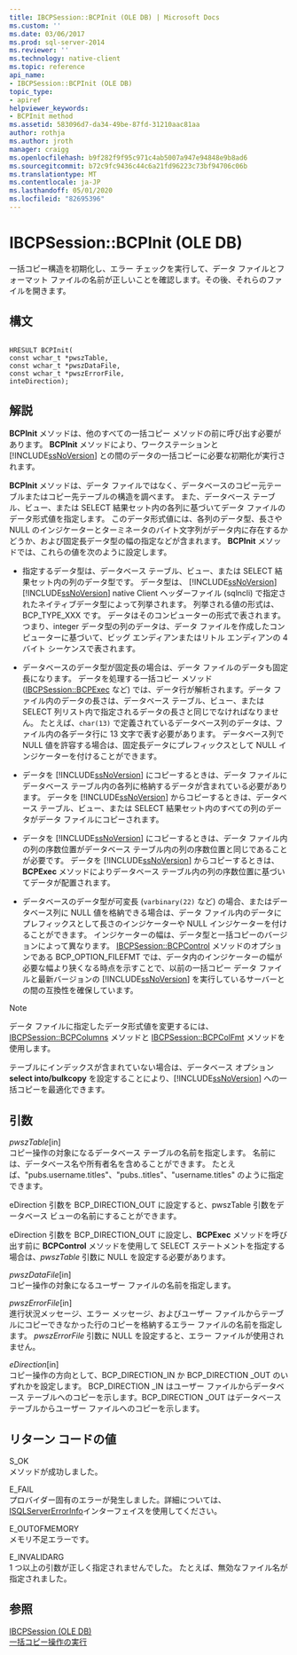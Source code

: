 ```yaml
---
title: IBCPSession::BCPInit (OLE DB) | Microsoft Docs
ms.custom: ''
ms.date: 03/06/2017
ms.prod: sql-server-2014
ms.reviewer: ''
ms.technology: native-client
ms.topic: reference
api_name:
- IBCPSession::BCPInit (OLE DB)
topic_type:
- apiref
helpviewer_keywords:
- BCPInit method
ms.assetid: 583096d7-da34-49be-87fd-31210aac81aa
author: rothja
ms.author: jroth
manager: craigg
ms.openlocfilehash: b9f282f9f95c971c4ab5007a947e94848e9b8ad6
ms.sourcegitcommit: b72c9fc9436c44c6a21fd96223c73bf94706c06b
ms.translationtype: MT
ms.contentlocale: ja-JP
ms.lasthandoff: 05/01/2020
ms.locfileid: "82695396"
---
```

# <a name="ibcpsessionbcpinit-ole-db"></a>IBCPSession::BCPInit (OLE DB)
  一括コピー構造を初期化し、エラー チェックを実行して、データ ファイルとフォーマット ファイルの名前が正しいことを確認します。その後、それらのファイルを開きます。  
  
## <a name="syntax"></a>構文  
  
```  
  
HRESULT BCPInit(   
const wchar_t *pwszTable,  
const wchar_t *pwszDataFile,  
const wchar_t *pwszErrorFile,  
inteDirection);  
```  
  
## <a name="remarks"></a>解説  
 **BCPInit** メソッドは、他のすべての一括コピー メソッドの前に呼び出す必要があります。 **BCPInit** メソッドにより、ワークステーションと [!INCLUDE[ssNoVersion](../../includes/ssnoversion-md.md)] との間のデータの一括コピーに必要な初期化が実行されます。  
  
 **BCPInit** メソッドは、データ ファイルではなく、データベースのコピー元テーブルまたはコピー先テーブルの構造を調べます。 また、データベース テーブル、ビュー、または SELECT 結果セット内の各列に基づいてデータ ファイルのデータ形式値を指定します。 このデータ形式値には、各列のデータ型、長さや NULL のインジケーターとターミネータのバイト文字列がデータ内に存在するかどうか、および固定長データ型の幅の指定などが含まれます。 **BCPInit** メソッドでは、これらの値を次のように設定します。  
  
-   指定するデータ型は、データベース テーブル、ビュー、または SELECT 結果セット内の列のデータ型です。 データ型は、 [!INCLUDE[ssNoVersion](../../includes/ssnoversion-md.md)] [!INCLUDE[ssNoVersion](../../includes/ssnoversion-md.md)] native Client ヘッダーファイル (sqlncli) で指定されたネイティブデータ型によって列挙されます。 列挙される値の形式は、BCP_TYPE_XXX です。 データはそのコンピューターの形式で表されます。 つまり、integer データ型の列のデータは、データ ファイルを作成したコンピューターに基づいて、ビッグ エンディアンまたはリトル エンディアンの 4 バイト シーケンスで表されます。  
  
-   データベースのデータ型が固定長の場合は、データ ファイルのデータも固定長になります。 データを処理する一括コピー メソッド ([IBCPSession::BCPExec](ibcpsession-bcpexec-ole-db.md) など) では、データ行が解析されます。データ ファイル内のデータの長さは、データベース テーブル、ビュー、または SELECT 列リスト内で指定されるデータの長さと同じでなければなりません。 たとえば、`char(13)` で定義されているデータベース列のデータは、ファイル内の各データ行に 13 文字で表す必要があります。 データベース列で NULL 値を許容する場合は、固定長データにプレフィックスとして NULL インジケーターを付けることができます。  
  
-   データを [!INCLUDE[ssNoVersion](../../includes/ssnoversion-md.md)] にコピーするときは、データ ファイルにデータベース テーブル内の各列に格納するデータが含まれている必要があります。 データを [!INCLUDE[ssNoVersion](../../includes/ssnoversion-md.md)] からコピーするときは、データベース テーブル、ビュー、または SELECT 結果セット内のすべての列のデータがデータ ファイルにコピーされます。  
  
-   データを [!INCLUDE[ssNoVersion](../../includes/ssnoversion-md.md)] にコピーするときは、データ ファイル内の列の序数位置がデータベース テーブル内の列の序数位置と同じであることが必要です。 データを [!INCLUDE[ssNoVersion](../../includes/ssnoversion-md.md)] からコピーするときは、**BCPExec** メソッドによりデータベース テーブル内の列の序数位置に基づいてデータが配置されます。  
  
-   データベースのデータ型が可変長 (`varbinary(22)` など) の場合、またはデータベース列に NULL 値を格納できる場合は、データ ファイル内のデータにプレフィックスとして長さのインジケーターや NULL インジケーターを付けることができます。 インジケーターの幅は、データ型と一括コピーのバージョンによって異なります。 [IBCPSession::BCPControl](ibcpsession-bcpcontrol-ole-db.md) メソッドのオプションである BCP_OPTION_FILEFMT では、データ内のインジケーターの幅が必要な幅より狭くなる時点を示すことで、以前の一括コピー データ ファイルと最新バージョンの [!INCLUDE[ssNoVersion](../../includes/ssnoversion-md.md)] を実行しているサーバーとの間の互換性を確保しています。  
  
> [!NOTE]  
>  データ ファイルに指定したデータ形式値を変更するには、[IBCPSession::BCPColumns](ibcpsession-bcpcolumns-ole-db.md) メソッドと [IBCPSession::BCPColFmt](ibcpsession-bcpcolfmt-ole-db.md) メソッドを使用します。  
  
 テーブルにインデックスが含まれていない場合は、データベース オプション **select into/bulkcopy** を設定することにより、[!INCLUDE[ssNoVersion](../../includes/ssnoversion-md.md)] への一括コピーを最適化できます。  
  
## <a name="arguments"></a>引数  
 *pwszTable*[in]  
 コピー操作の対象になるデータベース テーブルの名前を指定します。 名前には、データベース名や所有者名を含めることができます。 たとえば、"pubs.username.titles"、"pubs..titles"、"username.titles" のように指定できます。  
  
 eDirection 引数を BCP_DIRECTION_OUT に設定すると、pwszTable 引数をデータベース ビューの名前にすることができます。  
  
 eDirection 引数を BCP_DIRECTION_OUT に設定し、**BCPExec** メソッドを呼び出す前に **BCPControl** メソッドを使用して SELECT ステートメントを指定する場合は、*pwszTable* 引数に NULL を設定する必要があります。  
  
 *pwszDataFile*[in]  
 コピー操作の対象になるユーザー ファイルの名前を指定します。  
  
 *pwszErrorFile*[in]  
 進行状況メッセージ、エラー メッセージ、およびユーザー ファイルからテーブルにコピーできなかった行のコピーを格納するエラー ファイルの名前を指定します。 *pwszErrorFile* 引数に NULL を設定すると、エラー ファイルが使用されません。  
  
 *eDirection*[in]  
 コピー操作の方向として、BCP_DIRECTION_IN か BCP_DIRECTION _OUT のいずれかを設定します。 BCP_DIRECTION _IN はユーザー ファイルからデータベース テーブルへのコピーを示します。BCP_DIRECTION _OUT はデータベース テーブルからユーザー ファイルへのコピーを示します。  
  
## <a name="return-code-values"></a>リターン コードの値  
 S_OK  
 メソッドが成功しました。  
  
 E_FAIL  
 プロバイダー固有のエラーが発生しました。詳細については、 [ISQLServerErrorInfo](../../database-engine/dev-guide/isqlservererrorinfo-ole-db.md)インターフェイスを使用してください。  
  
 E_OUTOFMEMORY  
 メモリ不足エラーです。  
  
 E_INVALIDARG  
 1 つ以上の引数が正しく指定されませんでした。 たとえば、無効なファイル名が指定されました。  
  
## <a name="see-also"></a>参照  
 [IBCPSession &#40;OLE DB&#41;](ibcpsession-ole-db.md)   
 [一括コピー操作の実行](../native-client/features/performing-bulk-copy-operations.md)  
  
  
